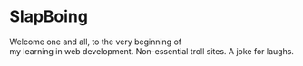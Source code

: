 # SlapBoing
Welcome one and all, to the very beginning of <br>
my learning in web development.
Non-essential troll sites. A joke for laughs.
